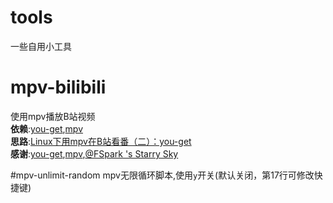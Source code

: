 # tools

一些自用小工具

# mpv-bilibili
使用mpv播放B站视频  
**依赖**:[you-get](https://github.com/soimort/you-get),[mpv](https://mpv.io)  
**思路**:[Linux下用mpv在B站看番（二）：you-get](https://fspark.me/archives/Linux-mpv-bilibili-bangumi-you-get.html)  
**感谢**:[you-get](https://github.com/soimort/you-get),[mpv](https://mpv.io),[@FSpark 's Starry Sky](https://fspark.me/)

#mpv-unlimit-random
mpv无限循环脚本,使用`y`开关(默认关闭，第17行可修改快捷键)